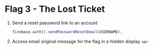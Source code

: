 # Flag 3 - The Lost Ticket

1. Send a reset password link to an account
   ```js
   firebase.auth().sendPasswordResetEmail(USERNAME);
   ```
1. Access email original message for the flag in a hidden display ``<p>``
